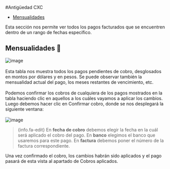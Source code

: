 #Antigüedad CXC
 - [Mensualidades](#Mensualidades)

Esta sección nos permite ver todos los pagos facturados que se encuentren dentro de un rango de fechas específico.
## <a name="Mensualidades">Mensualidades</a> :page_facing_up:
![image](/images/docs/contracts/facturados1.png)<br><br>
Esta tabla nos muestra todos los pagos pendientes de cobro, desglosados en montos por dólares y en pesos. Se puede observar también la mensualidad actual del pago, los meses restantes de vencimiento, etc.<br><br>
Podemos confirmar los cobros de cualquiera de los pagos mostrados en la tabla haciendo clic en aquellos a los cuáles vayamos a aplicar los cambios. Luego debemos hacer clic en Confirmar cobro, donde se nos desplegará la siguiente ventana:<br><br>
![image](/images/docs/contracts/facturados2.png)<br>
> {info.fa-edit} En **fecha de cobro** debemos elegir la fecha en la cuál será aplicado el cobro del pago. En **banco** elegimos el banco que usaremos para este pago. En **factura** debemos poner el número de la factura correspondiente.

Una vez confirmado el cobro, los cambios habrán sido aplicados y el pago pasará de esta vista al apartado de Cobros aplicados.
